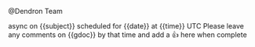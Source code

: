
@Dendron Team

async on {{subject}} scheduled for {{date}} at {{time}} UTC
Please leave any comments on {{gdoc}} by that time and add a 👍 here when complete

